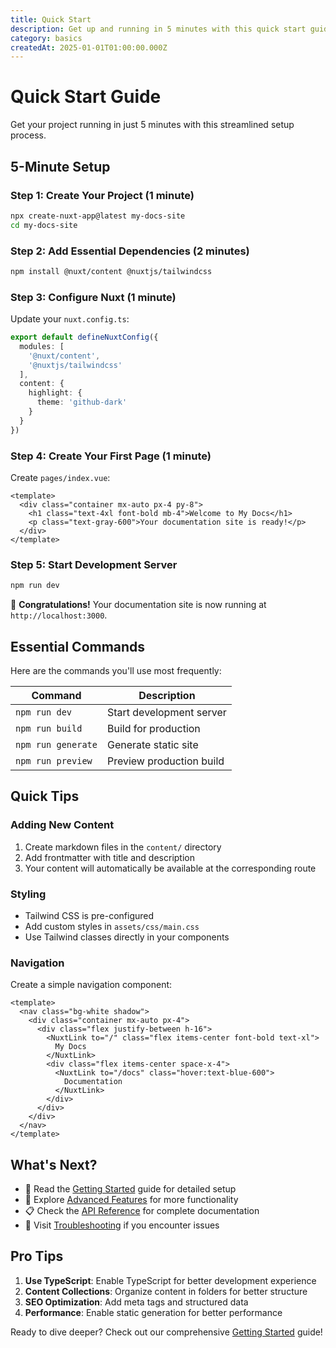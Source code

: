 ```yaml
---
title: Quick Start
description: Get up and running in 5 minutes with this quick start guide.
category: basics
createdAt: 2025-01-01T01:00:00.000Z
---
```


# Quick Start Guide

Get your project running in just 5 minutes with this streamlined setup process.

## 5-Minute Setup

### Step 1: Create Your Project (1 minute)

```bash
npx create-nuxt-app@latest my-docs-site
cd my-docs-site
```

### Step 2: Add Essential Dependencies (2 minutes)

```bash
npm install @nuxt/content @nuxtjs/tailwindcss
```

### Step 3: Configure Nuxt (1 minute)

Update your `nuxt.config.ts`:

```typescript
export default defineNuxtConfig({
  modules: [
    '@nuxt/content',
    '@nuxtjs/tailwindcss'
  ],
  content: {
    highlight: {
      theme: 'github-dark'
    }
  }
})
```

### Step 4: Create Your First Page (1 minute)

Create `pages/index.vue`:

```vue
<template>
  <div class="container mx-auto px-4 py-8">
    <h1 class="text-4xl font-bold mb-4">Welcome to My Docs</h1>
    <p class="text-gray-600">Your documentation site is ready!</p>
  </div>
</template>
```

### Step 5: Start Development Server

```bash
npm run dev
```

🎉 **Congratulations!** Your documentation site is now running at `http://localhost:3000`.

## Essential Commands

Here are the commands you'll use most frequently:

| Command | Description |
|---------|-------------|
| `npm run dev` | Start development server |
| `npm run build` | Build for production |
| `npm run generate` | Generate static site |
| `npm run preview` | Preview production build |

## Quick Tips

### Adding New Content

1. Create markdown files in the `content/` directory
2. Add frontmatter with title and description
3. Your content will automatically be available at the corresponding route

### Styling

- Tailwind CSS is pre-configured
- Add custom styles in `assets/css/main.css`
- Use Tailwind classes directly in your components

### Navigation

Create a simple navigation component:

```vue
<template>
  <nav class="bg-white shadow">
    <div class="container mx-auto px-4">
      <div class="flex justify-between h-16">
        <NuxtLink to="/" class="flex items-center font-bold text-xl">
          My Docs
        </NuxtLink>
        <div class="flex items-center space-x-4">
          <NuxtLink to="/docs" class="hover:text-blue-600">
            Documentation
          </NuxtLink>
        </div>
      </div>
    </div>
  </nav>
</template>
```

## What's Next?

- 📖 Read the [Getting Started](/getting-started) guide for detailed setup
- 🔧 Explore [Advanced Features](/advanced-features) for more functionality
- 📋 Check the [API Reference](/api-reference) for complete documentation
- 🐛 Visit [Troubleshooting](/troubleshooting) if you encounter issues

## Pro Tips

1. **Use TypeScript**: Enable TypeScript for better development experience
2. **Content Collections**: Organize content in folders for better structure
3. **SEO Optimization**: Add meta tags and structured data
4. **Performance**: Enable static generation for better performance

Ready to dive deeper? Check out our comprehensive [Getting Started](/getting-started) guide! 
